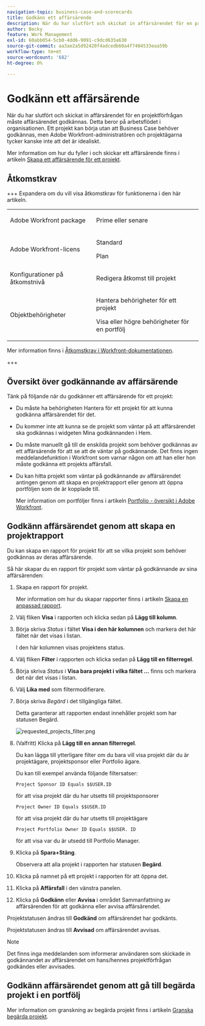 ```yaml
---
navigation-topic: business-case-and-scorecards
title: Godkänn ett affärsärende
description: När du har slutfört och skickat in affärsärendet för en projektförfrågan måste affärsärendet godkännas. Detta beror på arbetsflödet i organisationen. Ett projekt kan börja utan att Business Case behöver godkännas, men Adobe Workfront-administratören och projektägarna tycker kanske inte att det är idealiskt.
author: Becky
feature: Work Management
exl-id: 60abb054-5cb0-4dd6-9091-c9dcd635a630
source-git-commit: aa3ae2a5d92420f4adcedb60a4f7404533eaa59b
workflow-type: tm+mt
source-wordcount: '682'
ht-degree: 0%

---
```


# Godkänn ett affärsärende

<!--Audit: 6/2025-->

När du har slutfört och skickat in affärsärendet för en projektförfrågan måste affärsärendet godkännas. Detta beror på arbetsflödet i organisationen. Ett projekt kan börja utan att Business Case behöver godkännas, men Adobe Workfront-administratören och projektägarna tycker kanske inte att det är idealiskt.

Mer information om hur du fyller i och skickar ett affärsärende finns i artikeln [Skapa ett affärsärende för ett projekt](../../../manage-work/projects/define-a-business-case/create-business-case.md).

## Åtkomstkrav

+++ Expandera om du vill visa åtkomstkrav för funktionerna i den här artikeln.

<table style="table-layout:auto"> 
 <col> 
 <col> 
 <tbody> 
  <tr> 
   <td role="rowheader"><p>Adobe Workfront package</p></td> 
   <td> 
   <p>Prime eller senare</p>
   </td> 
  </tr> 
  <tr> 
   <td role="rowheader">Adobe Workfront-licens</td> 
   <td> 
   <p>Standard </p> 
   <p>Plan </p> </td> 
  </tr> 
  <tr> 
   <td role="rowheader">Konfigurationer på åtkomstnivå</td> 
   <td> <p>Redigera åtkomst till projekt</p> </td> 
  </tr> 
  <tr> 
   <td role="rowheader"><p>Objektbehörigheter</p></td> 
   <td> <p>Hantera behörigheter för ett projekt</p> <p>Visa eller högre behörigheter för en portfölj</p>  </td> 
  </tr> 
 </tbody> 
</table>

Mer information finns i [Åtkomstkrav i Workfront-dokumentationen](/help/quicksilver/administration-and-setup/add-users/access-levels-and-object-permissions/access-level-requirements-in-documentation.md).

+++

## Översikt över godkännande av affärsärende

Tänk på följande när du godkänner ett affärsärende för ett projekt:

* Du måste ha behörigheten Hantera för ett projekt för att kunna godkänna affärsärendet för det.
* Du kommer inte att kunna se de projekt som väntar på att affärsärendet ska godkännas i widgeten Mina godkännanden i Hem.
* Du måste manuellt gå till de enskilda projekt som behöver godkännas av ett affärsärende för att se att de väntar på godkännande. Det finns ingen meddelandefunktion i Workfront som varnar någon om att han eller hon måste godkänna ett projekts affärsfall.
* Du kan hitta projekt som väntar på godkännande av affärsärendet antingen genom att skapa en projektrapport eller genom att öppna portföljen som de är kopplade till.

  Mer information om portföljer finns i artikeln [Portfolio - översikt i Adobe Workfront](../../../manage-work/portfolios/portfolios-overview/portfolio-overview.md).

## Godkänn affärsärendet genom att skapa en projektrapport

Du kan skapa en rapport för projekt för att se vilka projekt som behöver godkännas av deras affärsärende.

Så här skapar du en rapport för projekt som väntar på godkännande av sina affärsärenden:

1. Skapa en rapport för projekt.

   Mer information om hur du skapar rapporter finns i artikeln [Skapa en anpassad rapport](../../../reports-and-dashboards/reports/creating-and-managing-reports/create-custom-report.md).

1. Välj fliken **Visa** i rapporten och klicka sedan på **Lägg till kolumn**.

1. Börja skriva *Status* i fältet **Visa i den här kolumnen** och markera det här fältet när det visas i listan.

   I den här kolumnen visas projektens status.

1. Välj fliken **Filter** i rapporten och klicka sedan på **Lägg till en filterregel**.

1. Börja skriva *Status* i **Visa bara projekt i vilka fältet ...** finns och markera det när det visas i listan.
1. Välj **Lika med** som filtermodifierare.
1. Börja skriva *Begärd* i det tillgängliga fältet.

   Detta garanterar att rapporten endast innehåller projekt som har statusen Begärd.

   ![requested_projects_filter.png](assets/requested-projects-filter-350x14.png)

1. (Valfritt) Klicka på **Lägg till en annan filterregel**.

   Du kan lägga till ytterligare filter om du bara vill visa projekt där du är projektägare, projektsponsor eller Portfolio ägare.

   Du kan till exempel använda följande filtersatser:

   ```
   Project Sponsor ID Equals $$USER.ID
   ```

   för att visa projekt där du har utsetts till projektsponsorer

   ```
   Project Owner ID Equals $$USER.ID
   ```

   för att visa projekt där du har utsetts till projektägare

   ```
   Project Portfolio Owner ID Equals $$USER. ID
   ```

   för att visa var du är utsedd till Portfolio Manager.

1. Klicka på **Spara+Stäng**.

   Observera att alla projekt i rapporten har statusen **Begärd**.

1. Klicka på namnet på ett projekt i rapporten för att öppna det.
1. Klicka på **Affärsfall** i den vänstra panelen.
1. Klicka på **Godkänn** eller **Avvisa** i området Sammanfattning av affärsärenden för att godkänna eller avvisa affärsärendet.

<!-- ![Business case](assets/business-case-summary-with-rp-information--1-.png) -->

Projektstatusen ändras till **Godkänd** om affärsärendet har godkänts.

Projektstatusen ändras till **Avvisad** om affärsärendet avvisas.

>[!NOTE]
>
>Det finns inga meddelanden som informerar användaren som skickade in godkännandet av affärsärendet om hans/hennes projektförfrågan godkändes eller avvisades.

## Godkänn affärsärendet genom att gå till begärda projekt i en portfölj

Mer information om granskning av begärda projekt finns i artikeln [Granska begärda projekt](../../../manage-work/portfolios/create-and-manage-portfolios/review-requested-projects.md).
